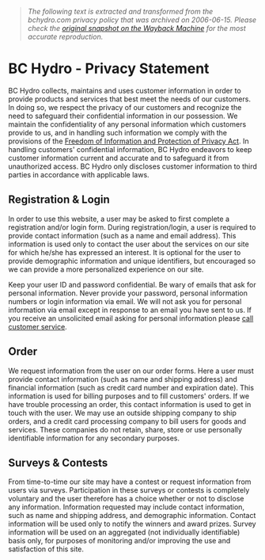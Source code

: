 > *The following text is extracted and transformed from the bchydro.com privacy policy that was archived on 2006-06-15. Please check the [original snapshot on the Wayback Machine](https://web.archive.org/web/20060615221742id_/http%3A//bchydro.com/siteinfo/privacy.html) for the most accurate reproduction.*

# BC Hydro - Privacy Statement

BC Hydro collects, maintains and uses customer information in order to provide products and services that best meet the needs of our customers. In doing so, we respect the privacy of our customers and recognize the need to safeguard their confidential information in our possession. We maintain the confidentiality of any personal information which customers provide to us, and in handling such information we comply with the provisions of the [Freedom of Information and Protection of Privacy Act](http://www.qp.gov.bc.ca/statreg/stat/F/96165_01.htm). In handling customers' confidential information, BC Hydro endeavors to keep customer information current and accurate and to safeguard it from unauthorized access. BC Hydro only discloses customer information to third parties in accordance with applicable laws.

## Registration & Login

In order to use this website, a user may be asked to first complete a registration and/or login form. During registration/login, a user is required to provide contact information (such as a name and email address). This information is used only to contact the user about the services on our site for which he/she has expressed an interest. It is optional for the user to provide demographic information and unique identifiers, but encouraged so we can provide a more personalized experience on our site.

Keep your user ID and password confidential. Be wary of emails that ask for personal information. Never provide your password, personal information numbers or login information via email. We will not ask you for personal information via email except in response to an email you have sent to us. If you receive an unsolicited email asking for personal information please [call customer service](https://web.archive.org/contact/phone.html).

## Order

We request information from the user on our order forms. Here a user must provide contact information (such as name and shipping address) and financial information (such as credit card number and expiration date). This information is used for billing purposes and to fill customers' orders. If we have trouble processing an order, this contact information is used to get in touch with the user. We may use an outside shipping company to ship orders, and a credit card processing company to bill users for goods and services. These companies do not retain, share, store or use personally identifiable information for any secondary purposes.

## Surveys & Contests

From time-to-time our site may have a contest or request information from users via surveys. Participation in these surveys or contests is completely voluntary and the user therefore has a choice whether or not to disclose any information. Information requested may include contact information, such as name and shipping address, and demographic information. Contact information will be used only to notify the winners and award prizes. Survey information will be used on an aggregated (not individually identifiable) basis only, for purposes of monitoring and/or improving the use and satisfaction of this site.

[](https://web.archive.org/web/20060615221742id_/http%3A//bchydro.com/siteinfo/privacy.html?printnow)
